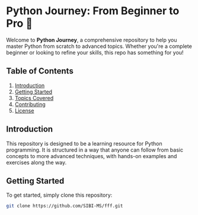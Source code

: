 # Python Journey: From Beginner to Pro 🚀

Welcome to **Python Journey**, a comprehensive repository to help you master Python from scratch to advanced topics. Whether you're a complete beginner or looking to refine your skills, this repo has something for you!

## Table of Contents
1. [Introduction](#introduction)
2. [Getting Started](#getting-started)
3. [Topics Covered](#topics-covered)
4. [Contributing](#contributing)
5. [License](#license)

## Introduction
This repository is designed to be a learning resource for Python programming. It is structured in a way that anyone can follow from basic concepts to more advanced techniques, with hands-on examples and exercises along the way.

## Getting Started
To get started, simply clone this repository:
```bash
git clone https://github.com/SIBI-MS/fff.git
